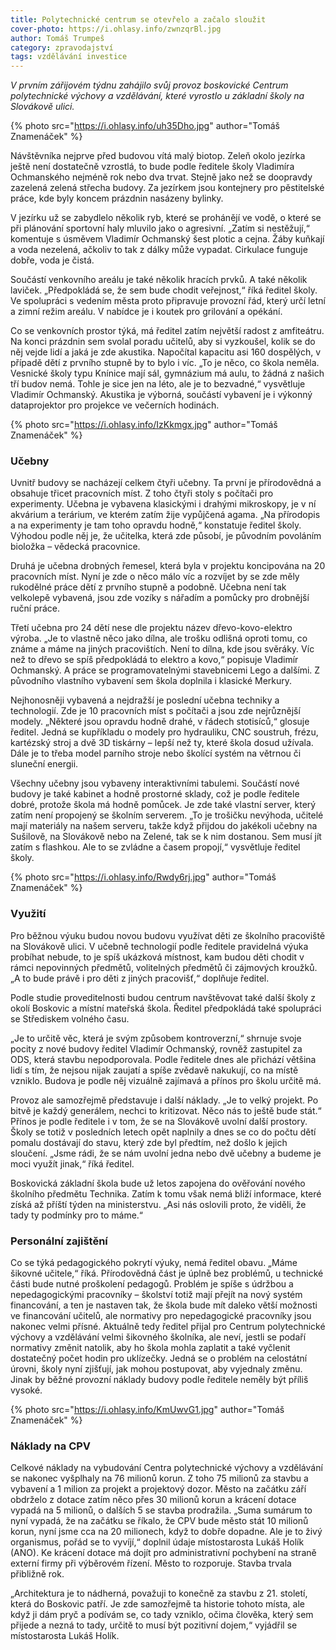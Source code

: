 ```yaml
---
title: Polytechnické centrum se otevřelo a začalo sloužit
cover-photo: https://i.ohlasy.info/zwnzqrBl.jpg
author: Tomáš Trumpeš
category: zpravodajství
tags: vzdělávání investice
---
```


*V prvním zářijovém týdnu zahájilo svůj provoz boskovické Centrum polytechnické výchovy a vzdělávání, které vyrostlo u základní školy na Slovákově ulici.*

{% photo src="https://i.ohlasy.info/uh35Dho.jpg" author="Tomáš Znamenáček" %}

Návštěvníka nejprve před budovou vítá malý biotop. Zeleň okolo jezírka ještě není dostatečně vzrostlá, to bude podle ředitele školy Vladimíra Ochmanského nejméně rok nebo dva trvat. Stejně jako než se doopravdy zazelená zelená střecha budovy. Za jezírkem jsou kontejnery pro pěstitelské práce, kde byly koncem prázdnin nasázeny bylinky.

V jezírku už se zabydlelo několik ryb, které se prohánějí ve vodě, o které se při plánování sportovní haly mluvilo jako o agresivní. „Zatím si nestěžují,“ komentuje s úsměvem Vladimír Ochmanský šest plotic a cejna. Žáby kuňkají a voda nezelená, ačkoliv to tak z dálky může vypadat. Cirkulace funguje dobře, voda je čistá.

Součástí venkovního areálu je také několik hracích prvků. A také několik laviček. „Předpokládá se, že sem bude chodit veřejnost,“ říká ředitel školy. Ve spolupráci s vedením města proto připravuje provozní řád, který určí letní a zimní režim areálu. V nabídce je i koutek pro grilování a opékání. 

Co se venkovních prostor týká, má ředitel zatím největší radost z amfiteátru. Na konci prázdnin sem svolal poradu učitelů, aby si vyzkoušel, kolik se do něj vejde lidí a jaká je zde akustika. Napočítal kapacitu asi 160 dospělých, v případě dětí z prvního stupně by to bylo i víc. „To je něco, co škola neměla. Vesnické školy typu Knínice mají sál, gymnázium má aulu, to žádná z našich tří budov nemá. Tohle je sice jen na léto, ale je to bezvadné,“ vysvětluje Vladimír Ochmanský. Akustika je výborná, součástí vybavení je i výkonný dataprojektor pro projekce ve večerních hodinách.

{% photo src="https://i.ohlasy.info/IzKkmgx.jpg" author="Tomáš Znamenáček" %}

### Učebny

Uvnitř budovy se nacházejí celkem čtyři učebny. Ta první je přírodovědná a obsahuje třicet pracovních míst. Z toho čtyři stoly s počítači pro experimenty. Učebna je vybavena klasickými i drahými mikroskopy, je v ní akvárium a terárium, ve kterém zatím žije vypůjčená agama. „Na přírodopis a na experimenty je tam toho opravdu hodně,“ konstatuje ředitel školy. Výhodou podle něj je, že učitelka, která zde působí, je původním povoláním bioložka – vědecká pracovnice. 

Druhá je učebna drobných řemesel, která byla v projektu koncipována na 20 pracovních míst. Nyní je zde o něco málo víc a rozvíjet by se zde měly rukodělné práce dětí z prvního stupně a podobně. Učebna není tak velkolepě vybavená, jsou zde vozíky s nářadím a pomůcky pro drobnější ruční práce. 

Třetí učebna pro 24 dětí nese dle projektu název dřevo-kovo-elektro výroba. „Je to vlastně něco jako dílna, ale trošku odlišná oproti tomu, co známe a máme na jiných pracovištích. Není to dílna, kde jsou svěráky. Víc než to dřevo se spíš předpokládá to elektro a kovo,“ popisuje Vladimír Ochmanský. A práce se programovatelnými stavebnicemi Lego a dalšími. Z původního vlastního vybavení sem škola doplnila i klasické Merkury. 

Nejhonosněji vybavená a nejdražší je poslední učebna techniky a technologií. Zde je 10 pracovních míst s počítači a jsou zde nejrůznější modely. „Některé jsou opravdu hodně drahé, v řádech stotisíců,“ glosuje ředitel. Jedná se kupříkladu o modely pro hydrauliku, CNC soustruh, frézu, kartézský stroj a dvě 3D tiskárny – lepší než ty, které škola dosud užívala. Dále je to třeba model parního stroje nebo školící systém na větrnou či sluneční energii. 

Všechny učebny jsou vybaveny interaktivními tabulemi. Součástí nové budovy je také kabinet a hodně prostorné sklady, což je podle ředitele dobré, protože škola má hodně pomůcek. Je zde také vlastní server, který zatím není propojený se školním serverem. „To je trošičku nevýhoda, učitelé mají materiály na našem serveru, takže když přijdou do jakékoli učebny na Sušilově, na Slovákově nebo na Zelené, tak se k nim dostanou. Sem musí jít zatím s flashkou. Ale to se zvládne a časem propojí,“ vysvětluje ředitel školy.

{% photo src="https://i.ohlasy.info/Rwdy6rj.jpg" author="Tomáš Znamenáček" %}

### Využití

Pro běžnou výuku budou novou budovu využívat děti ze školního pracoviště na Slovákově ulici. V učebně technologií podle ředitele pravidelná výuka probíhat nebude, to je spíš ukázková místnost, kam budou děti chodit v rámci nepovinných předmětů, volitelných předmětů či zájmových kroužků. „A to bude právě i pro děti z jiných pracovišť,“ doplňuje ředitel. 

Podle studie proveditelnosti budou centrum navštěvovat také další školy z okolí Boskovic a místní mateřská škola. Ředitel předpokládá také spolupráci se Střediskem volného času.

„Je to určitě věc, která je svým způsobem kontroverzní,“ shrnuje svoje pocity z nové budovy ředitel Vladimír Ochmanský, rovněž zastupitel za ODS, která stavbu nepodporovala. Podle ředitele dnes ale přichází většina lidí s tím, že nejsou nijak zaujatí a spíše zvědavě nakukují, co na místě vzniklo. Budova je podle něj vizuálně zajímavá a přínos pro školu určitě má. 

Provoz ale samozřejmě představuje i další náklady. „Je to velký projekt. Po bitvě je každý generálem, nechci to kritizovat. Něco nás to ještě bude stát.“ Přínos je podle ředitele i v tom, že se na Slovákově uvolní další prostory. Školy se totiž v posledních letech opět naplnily a dnes se co do počtu dětí pomalu dostávají do stavu, který zde byl předtím, než došlo k jejich sloučení. „Jsme rádi, že se nám uvolní jedna nebo dvě učebny a budeme je moci využít jinak,“ říká ředitel.

Boskovická základní škola bude už letos zapojena do ověřování nového školního předmětu Technika. Zatím k tomu však nemá bliží informace, které získá až příští týden na ministerstvu. „Asi nás oslovili proto, že viděli, že tady ty podmínky pro to máme.“

### Personální zajištění

Co se týká pedagogického pokrytí výuky, nemá ředitel obavu. „Máme šikovné učitele,“ říká. Přírodovědná část je úplně bez problémů, u technické části bude nutné proškolení pedagogů. Problém je spíše s údržbou a nepedagogickými pracovníky – školství totiž mají přejít na nový systém financování, a ten je nastaven tak, že škola bude mít daleko větší možnosti ve financování učitelů, ale normativy pro nepedagogické pracovníky jsou nakonec velmi přísné. Aktuálně tedy ředitel přijal pro Centrum polytechnické výchovy a vzdělávání velmi šikovného školníka, ale neví, jestli se podaří normativy změnit natolik, aby ho škola mohla zaplatit a také vyčlenit dostatečný počet hodin pro uklízečky. Jedná se o problém na celostátní úrovni, školy nyní zjišťují, jak mohou postupovat, aby vyjednaly změnu. Jinak by běžné provozní náklady budovy podle ředitele neměly být příliš vysoké.

{% photo src="https://i.ohlasy.info/KmUwvG1.jpg" author="Tomáš Znamenáček" %}

### Náklady na CPV

Celkové náklady na vybudování Centra polytechnické výchovy a vzdělávání se nakonec vyšplhaly na 76 milionů korun. Z toho 75 milionů za stavbu a vybavení a 1 milion za projekt a projektový dozor. Město na začátku září obdrželo z dotace zatím něco přes 30 milionů korun a krácení dotace vypadá na 5 milionů, o dalších 5 se stavba prodražila. „Suma sumárum to nyní vypadá, že na začátku se říkalo, že CPV bude město stát 10 milionů korun, nyní jsme cca na 20 milionech, když to dobře dopadne. Ale je to živý organismus, pořád se to vyvíjí,“ doplnil údaje místostarosta Lukáš Holík (ANO). Ke krácení dotace má dojít pro administrativní pochybení na straně externí firmy při výběrovém řízení. Město to rozporuje. Stavba trvala přibližně rok.

„Architektura je to nádherná, považuji to konečně za stavbu z 21. století, která do Boskovic patří. Je zde samozřejmě ta historie tohoto místa, ale když ji dám pryč a podívám se, co tady vzniklo, očima člověka, který sem přijede a nezná to tady, určitě to musí být pozitivní dojem,“ vyjádřil se místostarosta Lukáš Holík.